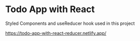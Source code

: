 # Todo App with React

Styled Components and useReducer hook used in this project

https://todo-app-with-react-reducer.netlify.app/
